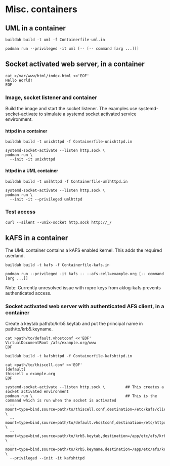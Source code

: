 # Misc. containers

## UML in a container

    buildah build -t uml -f Containerfile-uml.in

    podman run --privileged -it uml [-- [-- command [arg ...]]]

## Socket activated web server, in a container

    cat >/var/www/html/index.html <<'EOF'
    Hello World!
    EOF

### Image, socket listener and container

Build the image and start the socket listener. The examples use
systemd-socket-activate to simulate a systemd socket activated service
environment.

#### httpd in a container

    buildah build -t unixhttpd -f Containerfile-unixhttpd.in

    systemd-socket-activate --listen http.sock \
    podman run \
      --init -it unixhttpd

#### httpd in a UML container

    buildah build -t umlhttpd -f Containerfile-umlhttpd.in

    systemd-socket-activate --listen http.sock \
    podman run \
      --init -it --privileged umlhttpd

### Test access

    curl --silent --unix-socket http.sock http://_/

## kAFS in a container

The UML container contains a kAFS enabled kernel. This adds the required userland.

    buildah build -t kafs -f Containerfile-kafs.in

    podman run --privileged -it kafs -- --afs-cell=example.org [-- command [arg ...]]

Note: Currently unresolved issue with rxprc keys from aklog-kafs prevents authenticated access.

### Socket activated web server with authenticated AFS client, in a container

Create a keytab path/to/krb5.keytab and put the principal name in path/to/krb5.keyname.

    cat >path/to/default.vhostconf <<'EOF'
    VirtualDocumentRoot /afs/example.org/www
    EOF

    buildah build -t kafshttpd -f Containerfile-kafshttpd.in

    cat >path/to/thiscell.conf <<'EOF'
    [default]
    thiscell = example.org
    EOF

    systemd-socket-activate --listen http.sock \         ## This creates a socket activated environment
    podman run \                                         ## This is the command which is run when the socket is activated
      --mount=type=bind,source=path/to/thiscell.conf,destination=/etc/kafs/client.d/thiscell.conf,ro=true \
      --mount=type=bind,source=path/to/default.vhostconf,destination=/etc/httpd/conf.d/default.vhostconf,ro=true \
      --mount=type=bind,source=path/to/krb5.keytab,destination=/app/etc/afs/krb5.keytab,ro=true \
      --mount=type=bind,source=path/to/krb5.keyname,destination=/app/etc/afs/krb5.keyname,ro=true \
      --privileged --init -it kafshttpd

